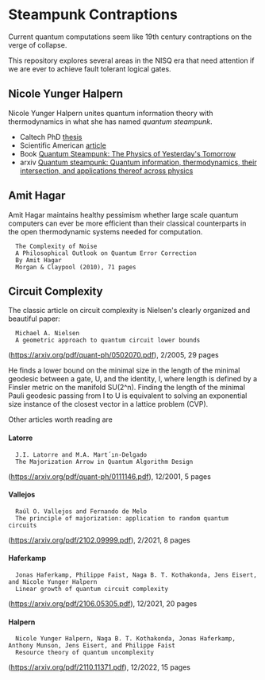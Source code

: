 # Steampunk Contraptions
Current quantum computations seem like 19th century contraptions on the verge of collapse.

This repository explores several areas in the NISQ era that need attention if we are ever to achieve fault tolerant logical gates.

## Nicole Yunger Halpern
Nicole Yunger Halpern unites quantum information theory with thermodynamics in what she has named *quantum steampunk*.
- Caltech PhD [thesis](https://thesis.library.caltech.edu/10942/)
- Scientific American [article](https://www.scientificamerican.com/article/quantum-steampunk-19th-century-science-meets-technology-of-today/)
- Book [Quantum Steampunk: The Physics of Yesterday's Tomorrow](https://www.press.jhu.edu/books/title/12750/quantum-steampunk)
- arxiv [Quantum steampunk: Quantum information, thermodynamics, their intersection, and applications thereof across physics](https://arxiv.org/abs/1807.09786)

## Amit Hagar
Amit Hagar maintains healthy pessimism whether large scale quantum computers can ever be more efficient than their classical counterparts in the open thermodynamic systems needed for computation.
```
  The Complexity of Noise
  A Philosophical Outlook on Quantum Error Correction
  By Amit Hagar
  Morgan & Claypool (2010), 71 pages
```

## Circuit Complexity

The classic article on circuit complexity is Nielsen's clearly organized and beautiful paper:
```
  Michael A. Nielsen
  A geometric approach to quantum circuit lower bounds
```

(https://arxiv.org/pdf/quant-ph/0502070.pdf), 2/2005, 29 pages

He finds a lower bound on the minimal size in the length of the minimal geodesic between a gate, U, and the identity, I, where length is defined by a Finsler metric on the manifold SU(2^n). Finding the length of the minimal Pauli geodesic passing from I to U is
equivalent to solving an exponential size instance of the closest vector in a lattice problem (CVP).

Other articles worth reading are

#### Latorre
```
  J.I. Latorre and M.A. Mart´ın-Delgado
  The Majorization Arrow in Quantum Algorithm Design
```

(https://arxiv.org/pdf/quant-ph/0111146.pdf), 12/2001, 5 pages

####  Vallejos
```
  Raúl O. Vallejos and Fernando de Melo
  The principle of majorization: application to random quantum circuits
```

(https://arxiv.org/pdf/2102.09999.pdf), 2/2021, 8 pages

####  Haferkamp
```
  Jonas Haferkamp, Philippe Faist, Naga B. T. Kothakonda, Jens Eisert, and Nicole Yunger Halpern
  Linear growth of quantum circuit complexity
```

(https://arxiv.org/pdf/2106.05305.pdf), 12/2021, 20 pages

#### Halpern
```
  Nicole Yunger Halpern, Naga B. T. Kothakonda, Jonas Haferkamp, Anthony Munson, Jens Eisert, and Philippe Faist
  Resource theory of quantum uncomplexity
```

(https://arxiv.org/pdf/2110.11371.pdf), 12/2022, 15 pages

